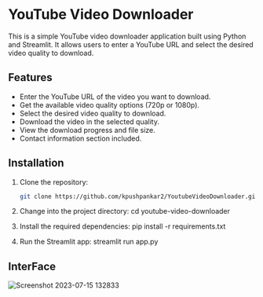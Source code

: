 # YouTube Video Downloader

This is a simple YouTube video downloader application built using Python and Streamlit. It allows users to enter a YouTube URL and select the desired video quality to download.

## Features

- Enter the YouTube URL of the video you want to download.
- Get the available video quality options (720p or 1080p).
- Select the desired video quality to download.
- Download the video in the selected quality.
- View the download progress and file size.
- Contact information section included.

## Installation

1. Clone the repository:

   ```bash
   git clone https://github.com/kpushpankar2/YoutubeVideoDownloader.git
2.  Change into the project directory: cd youtube-video-downloader
3.  Install the required dependencies:  pip install -r requirements.txt
4.  Run the Streamlit app: streamlit run app.py

## InterFace
![Screenshot 2023-07-15 132833](https://github.com/kpushpankar2/YoutubeVideoDownloader/assets/99396103/f17233f6-d4c8-4547-b46a-e71a578a4af0)
